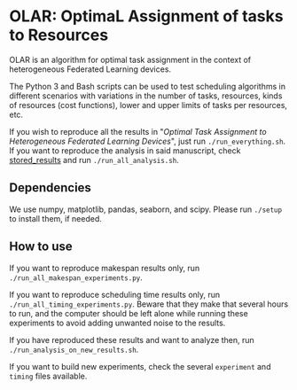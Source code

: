 # OLAR: OptimaL Assignment of tasks to Resources

OLAR is an algorithm for optimal task assignment in the context of heterogeneous Federated Learning devices.

The Python 3 and Bash scripts can be used to test scheduling algorithms in different scenarios with variations in the number of tasks, resources, kinds of resources (cost functions), lower and upper limits of tasks per resources, etc.

If you wish to reproduce all the results in "*Optimal Task Assignment to Heterogeneous Federated Learning Devices*", just run `./run_everything.sh`.
If you want to reproduce the analysis in said manuscript, check [stored\_results](stored\_results) and run `./run_all_analysis.sh`.

## Dependencies

We use numpy, matplotlib, pandas, seaborn, and scipy.
Please run `./setup` to install them, if needed.

## How to use

If you want to reproduce makespan results only, run `./run_all_makespan_experiments.py`.

If you want to reproduce scheduling time results only, run `./run_all_timing_experiments.py`. Beware that they make that several hours to run, and the computer should be left alone while running these experiments to avoid adding unwanted noise to the results.

If you have reproduced these results and want to analyze then, run `./run_analysis_on_new_results.sh`.

If you want to build new experiments, check the several `experiment` and `timing` files available.
